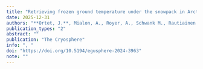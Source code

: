 ```yaml
---
title: "Retrieving frozen ground temperature under the snowpack in Arctic permafrost area"
date: 2025-12-31
authors: "**Ortet, J.**, Mialon, A., Royer, A., Schwank M., Rautiainen K., Holmberg M., Bircher-Adrot S., Colliander A.,  Kerr, Y. and Roy A."
publication_types: "2"
abstract: ""
publication: "The Cryosphere"
info: ", "
doi: "https://doi.org/10.5194/egusphere-2024-3963"
note: ""
---
```

